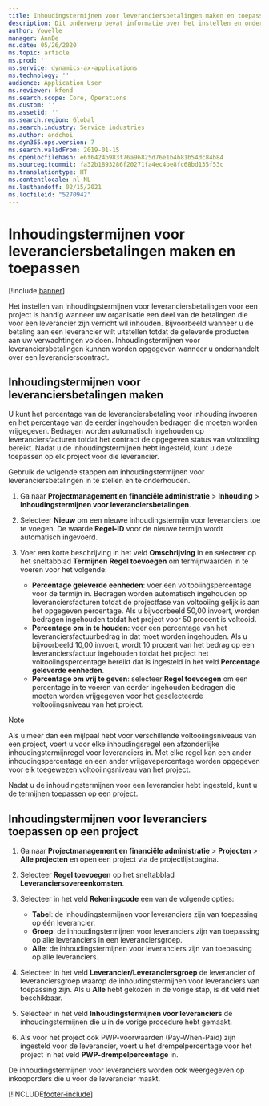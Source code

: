 ```yaml
---
title: Inhoudingstermijnen voor leveranciersbetalingen maken en toepassen
description: Dit onderwerp bevat informatie over het instellen en onderhouden van inhoudingstermijnen voor leveranciersbetalingen.
author: Yowelle
manager: AnnBe
ms.date: 05/26/2020
ms.topic: article
ms.prod: ''
ms.service: dynamics-ax-applications
ms.technology: ''
audience: Application User
ms.reviewer: kfend
ms.search.scope: Core, Operations
ms.custom: ''
ms.assetid: ''
ms.search.region: Global
ms.search.industry: Service industries
ms.author: andchoi
ms.dyn365.ops.version: 7
ms.search.validFrom: 2019-01-15
ms.openlocfilehash: e6f6424b983f76a96825d76e1b4b81b54dc84b84
ms.sourcegitcommit: fa32b1893286f20271fa4ec4be8fc68bd135f53c
ms.translationtype: HT
ms.contentlocale: nl-NL
ms.lasthandoff: 02/15/2021
ms.locfileid: "5270942"
---
```

# <a name="create-and-apply-vendor-payment-retention-terms"></a>Inhoudingstermijnen voor leveranciersbetalingen maken en toepassen

[!include [banner](../includes/banner.md)] 

Het instellen van inhoudingstermijnen voor leveranciersbetalingen voor een project is handig wanneer uw organisatie een deel van de betalingen die voor een leverancier zijn verricht wil inhouden. Bijvoorbeeld wanneer u de betaling aan een leverancier wilt uitstellen totdat de geleverde producten aan uw verwachtingen voldoen. Inhoudingstermijnen voor leveranciersbetalingen kunnen worden opgegeven wanneer u onderhandelt over een leverancierscontract.

## <a name="create-vendor-payment-retention-terms"></a>Inhoudingstermijnen voor leveranciersbetalingen maken

U kunt het percentage van de leveranciersbetaling voor inhouding invoeren en het percentage van de eerder ingehouden bedragen die moeten worden vrijgegeven. Bedragen worden automatisch ingehouden op leveranciersfacturen totdat het contract de opgegeven status van voltooiing bereikt. Nadat u de inhoudingstermijnen hebt ingesteld, kunt u deze toepassen op elk project voor die leverancier.

Gebruik de volgende stappen om inhoudingstermijnen voor leveranciersbetalingen in te stellen en te onderhouden. 

1. Ga naar **Projectmanagement en financiële administratie** > **Inhouding** > **Inhoudingstermijnen voor leveranciersbetalingen**.
2. Selecteer **Nieuw** om een nieuwe inhoudingstermijn voor leveranciers toe te voegen. De waarde **Regel-ID** voor de nieuwe termijn wordt automatisch ingevoerd. 
3. Voer een korte beschrijving in het veld **Omschrijving** in en selecteer op het sneltabblad **Termijnen** **Regel toevoegen** om termijnwaarden in te voeren voor het volgende:

   - **Percentage geleverde eenheden**: voer een voltooiingspercentage voor de termijn in. Bedragen worden automatisch ingehouden op leveranciersfacturen totdat de projectfase van voltooiing gelijk is aan het opgegeven percentage. Als u bijvoorbeeld 50,00 invoert, worden bedragen ingehouden totdat het project voor 50 procent is voltooid.
   - **Percentage om in te houden**: voer een percentage van het leveranciersfactuurbedrag in dat moet worden ingehouden. Als u bijvoorbeeld 10,00 invoert, wordt 10 procent van het bedrag op een leveranciersfactuur ingehouden totdat het project het voltooiingspercentage bereikt dat is ingesteld in het veld **Percentage geleverde eenheden**.
   - **Percentage om vrij te geven**: selecteer **Regel toevoegen** om een percentage in te voeren van eerder ingehouden bedragen die moeten worden vrijgegeven voor het geselecteerde voltooiingsniveau van het project.

> [!NOTE]
> Als u meer dan één mijlpaal hebt voor verschillende voltooiingsniveaus van een project, voert u voor elke inhoudingsregel een afzonderlijke inhoudingstermijnregel voor leveranciers in. Met elke regel kan een ander inhoudingspercentage en een ander vrijgavepercentage worden opgegeven voor elk toegewezen voltooiingsniveau van het project.

Nadat u de inhoudingstermijnen voor een leverancier hebt ingesteld, kunt u de termijnen toepassen op een project.

## <a name="apply-vendor-retention-terms-to-a-project"></a>Inhoudingstermijnen voor leveranciers toepassen op een project

1. Ga naar **Projectmanagement en financiële administratie** > **Projecten** > **Alle projecten** en open een project via de projectlijstpagina.
2. Selecteer **Regel toevoegen** op het sneltabblad **Leveranciersovereenkomsten**.
3. Selecteer in het veld **Rekeningcode** een van de volgende opties: 

   - **Tabel**: de inhoudingstermijnen voor leveranciers zijn van toepassing op één leverancier.
   - **Groep**: de inhoudingstermijnen voor leveranciers zijn van toepassing op alle leveranciers in een leveranciersgroep.
   - **Alle**: de inhoudingstermijnen voor leveranciers zijn van toepassing op alle leveranciers.

4. Selecteer in het veld **Leverancier/Leveranciersgroep** de leverancier of leveranciersgroep waarop de inhoudingstermijnen voor leveranciers van toepassing zijn. Als u **Alle** hebt gekozen in de vorige stap, is dit veld niet beschikbaar.
5. Selecteer in het veld **Inhoudingstermijnen voor leveranciers** de inhoudingstermijnen die u in de vorige procedure hebt gemaakt.
6. Als voor het project ook PWP-voorwaarden (Pay-When-Paid) zijn ingesteld voor de leverancier, voert u het drempelpercentage voor het project in het veld **PWP-drempelpercentage** in.

De inhoudingstermijnen voor leveranciers worden ook weergegeven op inkooporders die u voor de leverancier maakt.


[!INCLUDE[footer-include](../includes/footer-banner.md)]